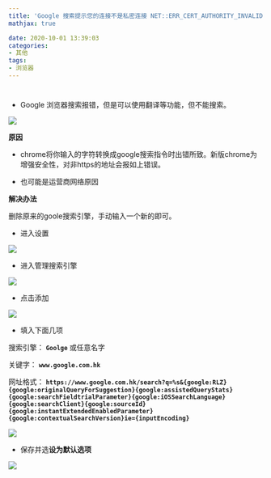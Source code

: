 ```yaml
---
title: 'Google 搜索提示您的连接不是私密连接 NET::ERR_CERT_AUTHORITY_INVALID'
mathjax: true

date: 2020-10-01 13:39:03
categories: 
- 其他
tags:
- 浏览器
---
```


# 

+ Google 浏览器搜索报错，但是可以使用翻译等功能，但不能搜索。

![](0001.jpg)

**原因**

+ chrome将你输入的字符转换成google搜索指令时出错所致。新版chrome为增强安全性，对非https的地址会报如上错误。

+ 也可能是运营商网络原因

**解决办法**

删除原来的goole搜索引擎，手动输入一个新的即可。

+ 进入设置

![](0002.jpg)

+ 进入管理搜索引擎

![](0003.jpg)

+ 点击添加

![](0004.jpg)

+ 填入下面几项

搜索引擎： **`Goolge`** 或任意名字

关键字： **`www.google.com.hk`**

网址格式： **`https://www.google.com.hk/search?q=%s&{google:RLZ}{google:originalQueryForSuggestion}{google:assistedQueryStats}{google:searchFieldtrialParameter}{google:iOSSearchLanguage}{google:searchClient}{google:sourceId}{google:instantExtendedEnabledParameter}{google:contextualSearchVersion}ie={inputEncoding}`**

![](0005.jpg)

+ 保存并选**设为默认选项**

![](0006.jpg)